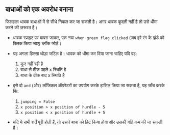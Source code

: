 ## बाधाओं को एक अवरोध बनाना

फिलहाल धावक बाधाओं में से सीधे निकल कर जा सकती है। अगर धावक कूदती नहीं है तो उसे धीमा करने की ज़रूरत है।

- धावक स्प्राइट पर वापस जाकर, एक नया `when green flag clicked` (जब हरे रंग के झंडे को क्लिक किया जाए) ब्लॉक जोड़ें।
- यह अगला हिस्सा थोड़ा जटिल है। धावक को धीमा कर दिया जाना चाहिए यदि वह: 
    1. कूद नहीं रही है
    2. बाधा से ठीक पहले x स्थिति है
    3. बाधा के ठीक बाद x स्थिति है
- इसे दो `and` (और) लॉजिकल ऑपरेटरों का उपयोग करके हासिल किया जा सकता है, यह जाँच करके कि: 
    1. `jumping = False`
    2. `x position > x position of hurdle - 5`
    3. `x position < x position of hurdle + 5`

- यदि ये सभी शर्तें पूरी होती हैं, तो उसने बाधा को हिट किया होगा और उसकी गति कम की जा सकती है।
    
    <!--
when green flag clicked
forever
if <<(jumping)=[False]>and<<(x position) > (([x position v] of [Sprite3 v])- [5])> and <(x position) < (([x position v] of [Sprite3 v]) + [5])>>>
set [speed V] to [2]
-->
    
    ![स्क्रिप्ट](images/collide.png)